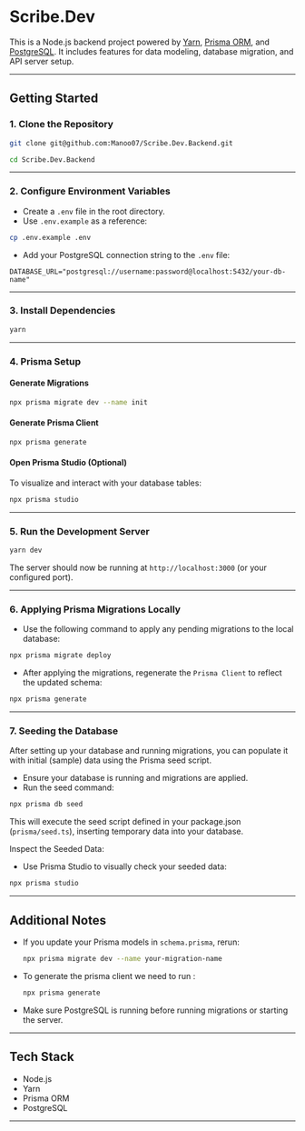 # Scribe.Dev

This is a Node.js backend project powered by [Yarn](https://yarnpkg.com/), [Prisma ORM](https://www.prisma.io/), and [PostgreSQL](https://www.postgresql.org/).
It includes features for data modeling, database migration, and API server setup.

---

## Getting Started

### 1. Clone the Repository

```bash
git clone git@github.com:Manoo07/Scribe.Dev.Backend.git
```

```bash
cd Scribe.Dev.Backend
```

---

### 2. Configure Environment Variables

- Create a `.env` file in the root directory.
- Use `.env.example` as a reference:

```bash
cp .env.example .env
```

- Add your PostgreSQL connection string to the `.env` file:

```
DATABASE_URL="postgresql://username:password@localhost:5432/your-db-name"
```

---

### 3. Install Dependencies

```bash
yarn
```

---

### 4. Prisma Setup

#### Generate Migrations

```bash
npx prisma migrate dev --name init
```

#### Generate Prisma Client

```bash
npx prisma generate
```

#### Open Prisma Studio (Optional)

To visualize and interact with your database tables:

```bash
npx prisma studio
```

---

### 5. Run the Development Server

```bash
yarn dev
```

The server should now be running at `http://localhost:3000` (or your configured port).

---

### 6. Applying Prisma Migrations Locally

- Use the following command to apply any pending migrations to the local database:

```bash
npx prisma migrate deploy
```

- After applying the migrations, regenerate the `Prisma Client` to reflect the updated schema:

```bash
npx prisma generate
```

---

### 7. Seeding the Database

After setting up your database and running migrations, you can populate it with initial (sample) data using the Prisma seed script.

- Ensure your database is running and migrations are applied.
- Run the seed command:

```bash
npx prisma db seed
```

This will execute the seed script defined in your package.json (`prisma/seed.ts`), inserting temporary data into your database.

Inspect the Seeded Data:

- Use Prisma Studio to visually check your seeded data:

```bash
npx prisma studio
```

---

## Additional Notes

- If you update your Prisma models in `schema.prisma`, rerun:
  ```bash
  npx prisma migrate dev --name your-migration-name
  ```
- To generate the prisma client we need to run :
  ```bash
  npx prisma generate
  ```
- Make sure PostgreSQL is running before running migrations or starting the server.

---

## Tech Stack

- Node.js
- Yarn
- Prisma ORM
- PostgreSQL

---

